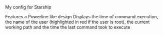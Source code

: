 My config for Starship

Features a Powerline like design
Displays the time of command execution, the name of the user (highlighted in red if the user is root), the current working path and the time the last command took to execute
